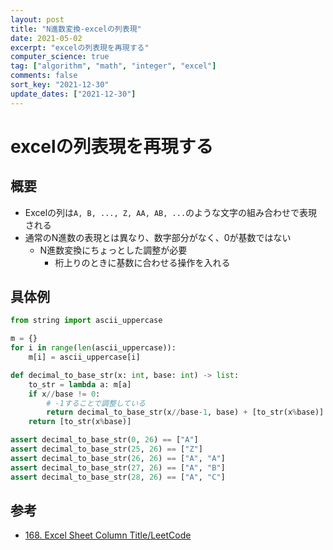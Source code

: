 ```yaml
---
layout: post
title: "N進数変換-excelの列表現"
date: 2021-05-02
excerpt: "excelの列表現を再現する"
computer_science: true
tag: ["algorithm", "math", "integer", "excel"]
comments: false
sort_key: "2021-12-30"
update_dates: ["2021-12-30"]
---
```


# excelの列表現を再現する

## 概要
 - Excelの列は`A, B, ..., Z, AA, AB, ...`のような文字の組み合わせで表現される
 - 通常のN進数の表現とは異なり、数字部分がなく、0が基数ではない
   - N進数変換にちょっとした調整が必要
     - 桁上りのときに基数に合わせる操作を入れる

## 具体例

```python
from string import ascii_uppercase

m = {}
for i in range(len(ascii_uppercase)):
    m[i] = ascii_uppercase[i]

def decimal_to_base_str(x: int, base: int) -> list:
    to_str = lambda a: m[a]
    if x//base != 0:
        # -1することで調整している
        return decimal_to_base_str(x//base-1, base) + [to_str(x%base)]
    return [to_str(x%base)]

assert decimal_to_base_str(0, 26) == ["A"]
assert decimal_to_base_str(25, 26) == ["Z"]
assert decimal_to_base_str(26, 26) == ["A", "A"]
assert decimal_to_base_str(27, 26) == ["A", "B"]
assert decimal_to_base_str(28, 26) == ["A", "C"]
```

## 参考
 - [168. Excel Sheet Column Title/LeetCode](https://leetcode.com/problems/excel-sheet-column-title/)

